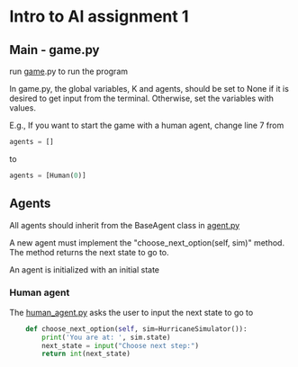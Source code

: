 # Intro to AI assignment 1

## Main - game.py

run [game](https://github.com/odedyec/IntroToAI/blob/master/assignment1/game.py).py to run the program

In game.py, the global variables, K and agents, should be set to None if it is desired to get input from the terminal.
Otherwise, set the variables with values.

E.g., If you want to start the game with a human agent, change line 7 from

```Python
agents = []
```

to
```Python
agents = [Human(0)]
```

## Agents

All agents should inherit from the BaseAgent class in [agent.py](https://github.com/odedyec/IntroToAI/blob/master/assignment1/agent.py)

A new agent must implement the "choose_next_option(self, sim)" method. The method returns the next state to go to.

An agent is initialized with an initial state

### Human agent
The [human_agent.py](https://github.com/odedyec/IntroToAI/blob/master/assignment1/human_agent.py) asks the user to input the next state to go to
```Python
    def choose_next_option(self, sim=HurricaneSimulator()):
        print('You are at: ', sim.state)
        next_state = input("Choose next step:")
        return int(next_state)
````

